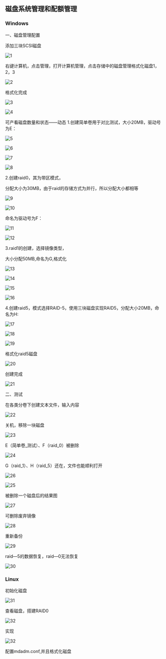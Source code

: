 ## 磁盘系统管理和配额管理

### Windows

一、磁盘管理配置

添加三块SCSI磁盘

![1](1.png)

右键计算机，点击管理，打开计算机管理，点击存储中的磁盘管理格式化磁盘1，2，3

![2](2.png)

格式化完成

![3](3.png)

![4](4.png)

可产看磁盘数量和状态——动态
1.创建简单卷用于对比测试，大小20MB，驱动号为E：

![5](5.png)

![6](6.png)

![7](7.png)

![8](8.png)

2.创建raid0，其为带区模式，

分配大小为30MB，由于raid的存储方式为并行，所以分配大小都相等

![9](9.png)

![10](10.png)

命名为驱动号为F：

![11](11.png)

![12](12.png)

3.raid1的创建，选择镜像类型，

大小分配50MB,命名为G,格式化

![13](13.png)

![14](14.png)

![15](15.png)

![16](16.png)

4.创建raid5，模式选择RAID-5，使用三块磁盘实现RAID5，分配大小20MB，命名为H:

![17](17.png)

![18](18.png)

![19](19.png)

格式化raid5磁盘

![20](20.png)

创建完成

![21](21.png)

二、测试

在各类分卷下创建文本文件，输入内容

![22](22.png)

关机，移除一块磁盘

![23](23.png)

E（简单卷_测试）、F（raid_0）被删除

![24](24.png)

G（raid_1）、H（raid_5）还在，文件也能顺利打开

![26](26.png)

![25](25.png)

被删除一个磁盘后的结果图

![27](27.png)

可删除废弃镜像

![28](28.png)

重新备份

![29](29.png)

raid—5的数据恢复，raid—0无法恢复

![30](30.png)

### Linux

初始化磁盘

![31](31.png)

查看磁盘，搭建RAID0

![32](32.png)

实现

![32](34.png)

配置mdadm.conf,并且格式化磁盘